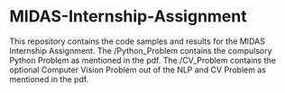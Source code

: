 # MIDAS-Internship-Assignment

This repository contains the code samples and results for the MIDAS Internship Assignment. The /Python_Problem contains the compulsory Python Problem as mentioned in the pdf. The /CV_Problem contains the optional Computer Vision Problem out of the NLP and CV Problem as mentioned in the pdf.
